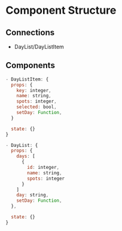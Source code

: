 # Component Structure
## Connections
 - DayList/DayListItem

 ## Components
  
  ```javascript
  - DayListItem: {
    props: {
      key: integer,
      name: string,
      spots: integer,
      selected: bool,
      setDay: Function,
    }

    state: {}
  }

  - DayList: {
    props: {
      days: [
        {
          id: integer,
          name: string,
          spots: integer
        }
      ]
      day: string,
      setDay: Function,
    },

    state: {}
  }
  ```
